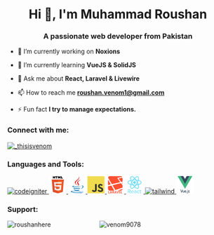 <h1 align="center">Hi 👋, I'm Muhammad Roushan</h1>
<h3 align="center">A passionate web developer from Pakistan</h3>

- 🔭 I’m currently working on **Noxions**

- 🌱 I’m currently learning **VueJS & SolidJS**

- 💬 Ask me about **React, Laravel & Livewire**

- 📫 How to reach me **roushan.venom1@gmail.com**

- ⚡ Fun fact **I try to manage expectations.**

<h3 align="left">Connect with me:</h3>
<p align="left">
<a href="https://twitter.com/_thisisvenom" target="blank"><img align="center" src="https://raw.githubusercontent.com/rahuldkjain/github-profile-readme-generator/master/src/images/icons/Social/twitter.svg" alt="_thisisvenom" height="30" width="40" /></a>
</p>

<h3 align="left">Languages and Tools:</h3>
<p align="left"> <a href="https://codeigniter.com" target="_blank" rel="noreferrer"> <img src="https://cdn.worldvectorlogo.com/logos/codeigniter.svg" alt="codeigniter" width="40" height="40"/> </a> <a href="https://www.w3.org/html/" target="_blank" rel="noreferrer"> <img src="https://raw.githubusercontent.com/devicons/devicon/master/icons/html5/html5-original-wordmark.svg" alt="html5" width="40" height="40"/> </a> <a href="https://www.java.com" target="_blank" rel="noreferrer"> <img src="https://raw.githubusercontent.com/devicons/devicon/master/icons/java/java-original.svg" alt="java" width="40" height="40"/> </a> <a href="https://developer.mozilla.org/en-US/docs/Web/JavaScript" target="_blank" rel="noreferrer"> <img src="https://raw.githubusercontent.com/devicons/devicon/master/icons/javascript/javascript-original.svg" alt="javascript" width="40" height="40"/> </a> <a href="https://laravel.com/" target="_blank" rel="noreferrer"> <img src="https://raw.githubusercontent.com/devicons/devicon/master/icons/laravel/laravel-plain-wordmark.svg" alt="laravel" width="40" height="40"/> </a> <a href="https://reactjs.org/" target="_blank" rel="noreferrer"> <img src="https://raw.githubusercontent.com/devicons/devicon/master/icons/react/react-original-wordmark.svg" alt="react" width="40" height="40"/> </a> <a href="https://tailwindcss.com/" target="_blank" rel="noreferrer"> <img src="https://www.vectorlogo.zone/logos/tailwindcss/tailwindcss-icon.svg" alt="tailwind" width="40" height="40"/> </a> <a href="https://vuejs.org/" target="_blank" rel="noreferrer"> <img src="https://raw.githubusercontent.com/devicons/devicon/master/icons/vuejs/vuejs-original-wordmark.svg" alt="vuejs" width="40" height="40"/> </a> </p>

<h3 align="left">Support:</h3>
<p><a href="https://www.buymeacoffee.com/roushanhere"> <img align="left" src="https://cdn.buymeacoffee.com/buttons/v2/default-yellow.png" height="50" width="210" alt="roushanhere" /></a></p>

<p><img align="left" src="https://github-readme-stats.vercel.app/api/top-langs?username=venom9078&show_icons=true&locale=en&layout=compact" alt="venom9078" /></p>
